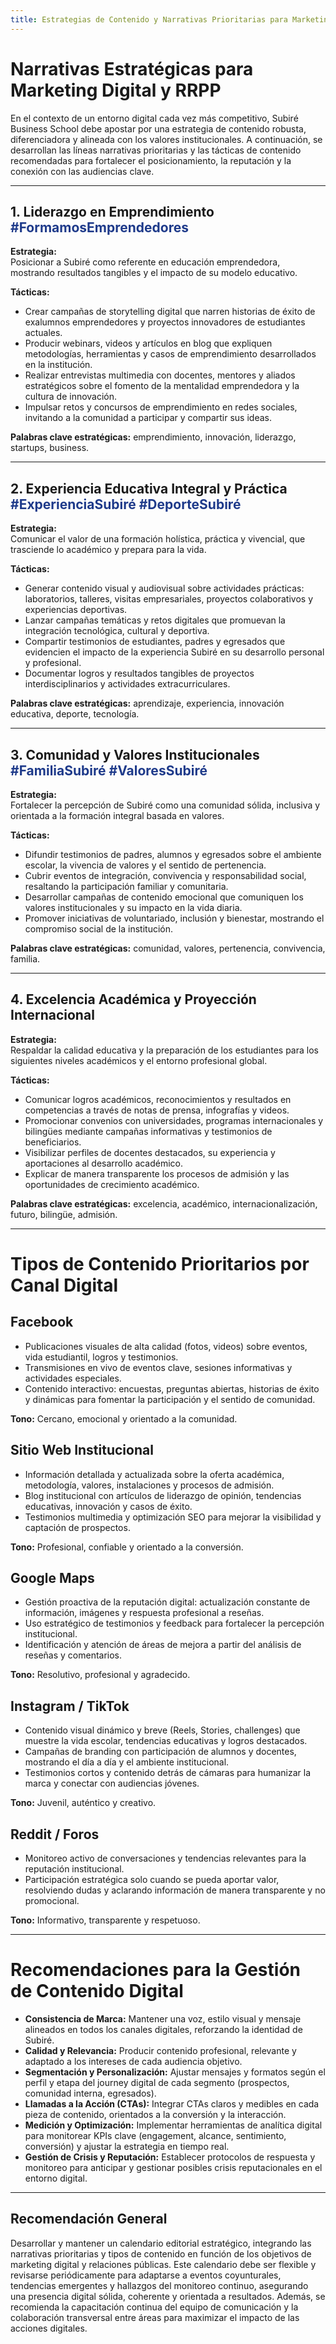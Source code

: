 ```yaml
---
title: Estrategias de Contenido y Narrativas Prioritarias para Marketing Digital y Relaciones Públicas - Subiré Business School
---
```


# Narrativas Estratégicas para Marketing Digital y RRPP

En el contexto de un entorno digital cada vez más competitivo, Subiré Business School debe apostar por una estrategia de contenido robusta, diferenciadora y alineada con los valores institucionales. A continuación, se desarrollan las líneas narrativas prioritarias y las tácticas de contenido recomendadas para fortalecer el posicionamiento, la reputación y la conexión con las audiencias clave.

---

## 1. Liderazgo en Emprendimiento <span style="color:#1E3A8A;">#FormamosEmprendedores</span>

**Estrategia:**  
Posicionar a Subiré como referente en educación emprendedora, mostrando resultados tangibles y el impacto de su modelo educativo.

**Tácticas:**
- Crear campañas de storytelling digital que narren historias de éxito de exalumnos emprendedores y proyectos innovadores de estudiantes actuales.
- Producir webinars, videos y artículos en blog que expliquen metodologías, herramientas y casos de emprendimiento desarrollados en la institución.
- Realizar entrevistas multimedia con docentes, mentores y aliados estratégicos sobre el fomento de la mentalidad emprendedora y la cultura de innovación.
- Impulsar retos y concursos de emprendimiento en redes sociales, invitando a la comunidad a participar y compartir sus ideas.

**Palabras clave estratégicas:** emprendimiento, innovación, liderazgo, startups, business.

---

## 2. Experiencia Educativa Integral y Práctica <span style="color:#1E3A8A;">#ExperienciaSubiré #DeporteSubiré</span>

**Estrategia:**  
Comunicar el valor de una formación holística, práctica y vivencial, que trasciende lo académico y prepara para la vida.

**Tácticas:**
- Generar contenido visual y audiovisual sobre actividades prácticas: laboratorios, talleres, visitas empresariales, proyectos colaborativos y experiencias deportivas.
- Lanzar campañas temáticas y retos digitales que promuevan la integración tecnológica, cultural y deportiva.
- Compartir testimonios de estudiantes, padres y egresados que evidencien el impacto de la experiencia Subiré en su desarrollo personal y profesional.
- Documentar logros y resultados tangibles de proyectos interdisciplinarios y actividades extracurriculares.

**Palabras clave estratégicas:** aprendizaje, experiencia, innovación educativa, deporte, tecnología.

---

## 3. Comunidad y Valores Institucionales <span style="color:#1E3A8A;">#FamiliaSubiré #ValoresSubiré</span>

**Estrategia:**  
Fortalecer la percepción de Subiré como una comunidad sólida, inclusiva y orientada a la formación integral basada en valores.

**Tácticas:**
- Difundir testimonios de padres, alumnos y egresados sobre el ambiente escolar, la vivencia de valores y el sentido de pertenencia.
- Cubrir eventos de integración, convivencia y responsabilidad social, resaltando la participación familiar y comunitaria.
- Desarrollar campañas de contenido emocional que comuniquen los valores institucionales y su impacto en la vida diaria.
- Promover iniciativas de voluntariado, inclusión y bienestar, mostrando el compromiso social de la institución.

**Palabras clave estratégicas:** comunidad, valores, pertenencia, convivencia, familia.

---

## 4. Excelencia Académica y Proyección Internacional

**Estrategia:**  
Respaldar la calidad educativa y la preparación de los estudiantes para los siguientes niveles académicos y el entorno profesional global.

**Tácticas:**
- Comunicar logros académicos, reconocimientos y resultados en competencias a través de notas de prensa, infografías y videos.
- Promocionar convenios con universidades, programas internacionales y bilingües mediante campañas informativas y testimonios de beneficiarios.
- Visibilizar perfiles de docentes destacados, su experiencia y aportaciones al desarrollo académico.
- Explicar de manera transparente los procesos de admisión y las oportunidades de crecimiento académico.

**Palabras clave estratégicas:** excelencia, académico, internacionalización, futuro, bilingüe, admisión.

---

# Tipos de Contenido Prioritarios por Canal Digital

## Facebook
- Publicaciones visuales de alta calidad (fotos, videos) sobre eventos, vida estudiantil, logros y testimonios.
- Transmisiones en vivo de eventos clave, sesiones informativas y actividades especiales.
- Contenido interactivo: encuestas, preguntas abiertas, historias de éxito y dinámicas para fomentar la participación y el sentido de comunidad.

**Tono:** Cercano, emocional y orientado a la comunidad.

## Sitio Web Institucional
- Información detallada y actualizada sobre la oferta académica, metodología, valores, instalaciones y procesos de admisión.
- Blog institucional con artículos de liderazgo de opinión, tendencias educativas, innovación y casos de éxito.
- Testimonios multimedia y optimización SEO para mejorar la visibilidad y captación de prospectos.

**Tono:** Profesional, confiable y orientado a la conversión.

## Google Maps
- Gestión proactiva de la reputación digital: actualización constante de información, imágenes y respuesta profesional a reseñas.
- Uso estratégico de testimonios y feedback para fortalecer la percepción institucional.
- Identificación y atención de áreas de mejora a partir del análisis de reseñas y comentarios.

**Tono:** Resolutivo, profesional y agradecido.

## Instagram / TikTok
- Contenido visual dinámico y breve (Reels, Stories, challenges) que muestre la vida escolar, tendencias educativas y logros destacados.
- Campañas de branding con participación de alumnos y docentes, mostrando el día a día y el ambiente institucional.
- Testimonios cortos y contenido detrás de cámaras para humanizar la marca y conectar con audiencias jóvenes.

**Tono:** Juvenil, auténtico y creativo.

## Reddit / Foros
- Monitoreo activo de conversaciones y tendencias relevantes para la reputación institucional.
- Participación estratégica solo cuando se pueda aportar valor, resolviendo dudas y aclarando información de manera transparente y no promocional.

**Tono:** Informativo, transparente y respetuoso.

---

# Recomendaciones para la Gestión de Contenido Digital

- **Consistencia de Marca:** Mantener una voz, estilo visual y mensaje alineados en todos los canales digitales, reforzando la identidad de Subiré.
- **Calidad y Relevancia:** Producir contenido profesional, relevante y adaptado a los intereses de cada audiencia objetivo.
- **Segmentación y Personalización:** Ajustar mensajes y formatos según el perfil y etapa del journey digital de cada segmento (prospectos, comunidad interna, egresados).
- **Llamadas a la Acción (CTAs):** Integrar CTAs claros y medibles en cada pieza de contenido, orientados a la conversión y la interacción.
- **Medición y Optimización:** Implementar herramientas de analítica digital para monitorear KPIs clave (engagement, alcance, sentimiento, conversión) y ajustar la estrategia en tiempo real.
- **Gestión de Crisis y Reputación:** Establecer protocolos de respuesta y monitoreo para anticipar y gestionar posibles crisis reputacionales en el entorno digital.

---

## Recomendación General

Desarrollar y mantener un calendario editorial estratégico, integrando las narrativas prioritarias y tipos de contenido en función de los objetivos de marketing digital y relaciones públicas. Este calendario debe ser flexible y revisarse periódicamente para adaptarse a eventos coyunturales, tendencias emergentes y hallazgos del monitoreo continuo, asegurando una presencia digital sólida, coherente y orientada a resultados. Además, se recomienda la capacitación continua del equipo de comunicación y la colaboración transversal entre áreas para maximizar el impacto de las acciones digitales.

